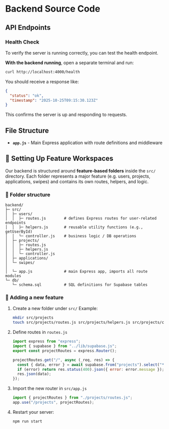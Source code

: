 # Backend Source Code

## API Endpoints

### Health Check

To verify the server is running correctly, you can test the health endpoint.

**With the backend running**, open a separate terminal and run:

```bash
curl http://localhost:4000/health
```

You should receive a response like:
```json
{
  "status": "ok",
  "timestamp": "2025-10-25T09:15:30.123Z"
}
```

This confirms the server is up and responding to requests.

## File Structure

- **`app.js`** - Main Express application with route definitions and middleware

## 🧩 Setting Up Feature Workspaces

Our backend is structured around **feature-based folders** inside the `src/` directory.
Each folder represents a major feature (e.g. users, projects, applications, swipes) and contains its own routes, helpers, and logic.

### 📁 Folder structure

```
backend/
├─ src/
│  ├─ users/
│  │  ├─ routes.js        # defines Express routes for user-related endpoints
│  │  ├─ helpers.js       # reusable utility functions (e.g., getUserById)
│  │  └─ controller.js    # business logic / DB operations
│  ├─ projects/
│  │  ├─ routes.js
│  │  ├─ helpers.js
│  │  └─ controller.js
│  ├─ applications/
│  └─ swipes/
│
│  └─ app.js              # main Express app, imports all route modules
└─ db/
   └─ schema.sql          # SQL definitions for Supabase tables
```

### 🚀 Adding a new feature

1. Create a new folder under `src/`
   Example:

   ```bash
   mkdir src/projects
   touch src/projects/routes.js src/projects/helpers.js src/projects/controller.js
   ```

2. Define routes in `routes.js`

   ```js
   import express from "express";
   import { supabase } from "../lib/supabase.js";
   export const projectRoutes = express.Router();

   projectRoutes.get("/", async (_req, res) => {
     const { data, error } = await supabase.from("projects").select("*");
     if (error) return res.status(400).json({ error: error.message });
     res.json(data);
   });
   ```

3. Import the new router in `src/app.js`

   ```js
   import { projectRoutes } from "./projects/routes.js";
   app.use("/projects", projectRoutes);
   ```

4. Restart your server:

   ```bash
   npm run start
   ```